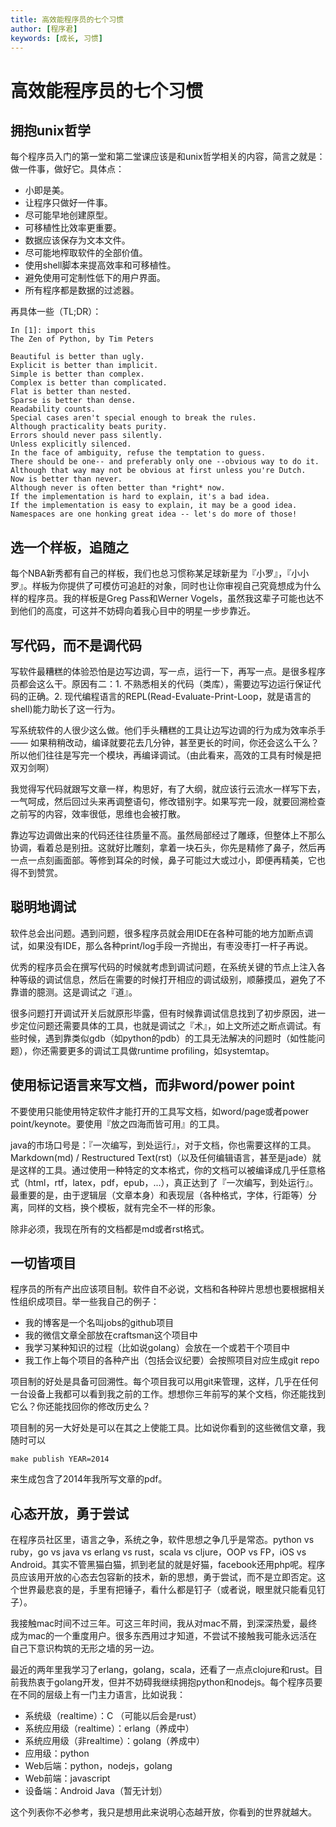 ```yaml
---
title: 高效能程序员的七个习惯
author: [程序君]
keywords: [成长, 习惯]
---
```


# 高效能程序员的七个习惯

## 拥抱unix哲学

每个程序员入门的第一堂和第二堂课应该是和unix哲学相关的内容，简言之就是：做一件事，做好它。具体点：

* 小即是美。
* 让程序只做好一件事。
* 尽可能早地创建原型。
* 可移植性比效率更重要。
* 数据应该保存为文本文件。
* 尽可能地榨取软件的全部价值。
* 使用shell脚本来提高效率和可移植性。
* 避免使用可定制性低下的用户界面。
* 所有程序都是数据的过滤器。

再具体一些（TL;DR）：

```
In [1]: import this
The Zen of Python, by Tim Peters

Beautiful is better than ugly.
Explicit is better than implicit.
Simple is better than complex.
Complex is better than complicated.
Flat is better than nested.
Sparse is better than dense.
Readability counts.
Special cases aren't special enough to break the rules.
Although practicality beats purity.
Errors should never pass silently.
Unless explicitly silenced.
In the face of ambiguity, refuse the temptation to guess.
There should be one-- and preferably only one --obvious way to do it.
Although that way may not be obvious at first unless you're Dutch.
Now is better than never.
Although never is often better than *right* now.
If the implementation is hard to explain, it's a bad idea.
If the implementation is easy to explain, it may be a good idea.
Namespaces are one honking great idea -- let's do more of those!
```

## 选一个样板，追随之

每个NBA新秀都有自己的样板，我们也总习惯称某足球新星为『小罗』，『小小罗』。样板为你提供了可模仿可追赶的对象，同时也让你审视自己究竟想成为什么样的程序员。我的样板是Greg Pass和Werner Vogels，虽然我这辈子可能也达不到他们的高度，可这并不妨碍向着我心目中的明星一步步靠近。

## 写代码，而不是调代码

写软件最糟糕的体验恐怕是边写边调，写一点，运行一下，再写一点。是很多程序员都会这么干。原因有二：1. 不熟悉相关的代码（类库），需要边写边运行保证代码的正确。2. 现代编程语言的REPL(Read-Evaluate-Print-Loop，就是语言的shell)能力助长了这一行为。

写系统软件的人很少这么做。他们手头糟糕的工具让边写边调的行为成为效率杀手 —— 如果稍稍改动，编译就要花去几分钟，甚至更长的时间，你还会这么干么？所以他们往往是写完一个模块，再编译调试。（由此看来，高效的工具有时候是把双刃剑啊）

我觉得写代码就跟写文章一样，构思好，有了大纲，就应该行云流水一样写下去，一气呵成，然后回过头来再调整语句，修改错别字。如果写完一段，就要回溯检查之前写的内容，效率很低，思维也会被打散。

靠边写边调做出来的代码还往往质量不高。虽然局部经过了雕琢，但整体上不那么协调，看着总是别扭。这就好比雕刻，拿着一块石头，你先是精修了鼻子，然后再一点一点刻画面部。等修到耳朵的时候，鼻子可能过大或过小，即便再精美，它也得不到赞赏。

## 聪明地调试

软件总会出问题。遇到问题，很多程序员就会用IDE在各种可能的地方加断点调试，如果没有IDE，那么各种print/log手段一齐抛出，有枣没枣打一杆子再说。

优秀的程序员会在撰写代码的时候就考虑到调试问题，在系统关键的节点上注入各种等级的调试信息，然后在需要的时候打开相应的调试级别，顺藤摸瓜，避免了不靠谱的臆测。这是调试之『道』。

很多问题打开调试开关后就原形毕露，但有时候靠调试信息找到了初步原因，进一步定位问题还需要具体的工具，也就是调试之『术』，如上文所述之断点调试。有些时候，遇到靠类似gdb（如python的pdb）的工具无法解决的问题时（如性能问题），你还需要更多的调试工具做runtime profiling，如systemtap。

## 使用标记语言来写文档，而非word/power point

不要使用只能使用特定软件才能打开的工具写文档，如word/page或者power point/keynote。要使用『放之四海而皆可用』的工具。

java的市场口号是：『一次编写，到处运行』，对于文档，你也需要这样的工具。Markdown(md) / Restructured Text(rst)（以及任何编辑语言，甚至是jade）就是这样的工具。通过使用一种特定的文本格式，你的文档可以被编译成几乎任意格式（html，rtf，latex，pdf，epub，...），真正达到了『一次编写，到处运行』。最重要的是，由于逻辑层（文章本身）和表现层（各种格式，字体，行距等）分离，同样的文档，换个模板，就有完全不一样的形象。

除非必须，我现在所有的文档都是md或者rst格式。

## 一切皆项目

程序员的所有产出应该项目制。软件自不必说，文档和各种碎片思想也要根据相关性组织成项目。举一些我自己的例子：

* 我的博客是一个名叫jobs的github项目
* 我的微信文章全部放在craftsman这个项目中
* 我学习某种知识的过程（比如说golang）会放在一个或若干个项目中
* 我工作上每个项目的各种产出（包括会议纪要）会按照项目对应生成git repo

项目制的好处是具备可回溯性。每个项目我可以用git来管理，这样，几乎在任何一台设备上我都可以看到我之前的工作。想想你三年前写的某个文档，你还能找到它么？你还能找回你的修改历史么？

项目制的另一大好处是可以在其之上使能工具。比如说你看到的这些微信文章，我随时可以

```
make publish YEAR=2014
```

来生成包含了2014年我所写文章的pdf。

## 心态开放，勇于尝试

在程序员社区里，语言之争，系统之争，软件思想之争几乎是常态。python vs ruby，go vs java vs erlang vs rust，scala vs cljure，OOP vs FP，iOS vs Android。其实不管黑猫白猫，抓到老鼠的就是好猫，facebook还用php呢。程序员应该用开放的心态去包容新的技术，新的思想，勇于尝试，而不是立即否定。这个世界最悲哀的是，手里有把锤子，看什么都是钉子（或者说，眼里就只能看见钉子）。

我接触mac时间不过三年。可这三年时间，我从对mac不屑，到深深热爱，最终成为mac的一个重度用户。很多东西用过才知道，不尝试不接触我可能永远活在自己下意识构筑的无形之墙的另一边。

最近的两年里我学习了erlang，golang，scala，还看了一点点clojure和rust。目前我热衷于golang开发，但并不妨碍我继续拥抱python和nodejs。每个程序员要在不同的层级上有一门主力语言，比如说我：

* 系统级（realtime）：C （可能以后会是rust）
* 系统应用级（realtime）：erlang（养成中）
* 系统应用级（非realtime）：golang（养成中）
* 应用级：python
* Web后端：python，nodejs，golang
* Web前端：javascript
* 设备端：Android Java（暂无计划）

这个列表你不必参考，我只是想用此来说明心态越开放，你看到的世界就越大。

